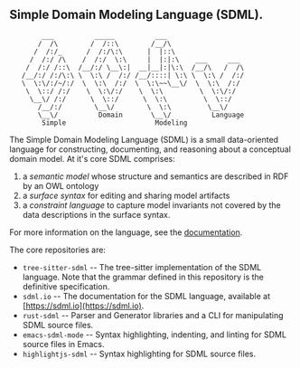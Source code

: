 ## Simple Domain Modeling Language (SDML).

```
        ___          _____          ___ 
       /  /\        /  /::\        /__/\ 
      /  /:/_      /  /:/\:\      |  |::\ 
     /  /:/ /\    /  /:/  \:\     |  |:|:\    ___     ___ 
    /  /:/ /::\  /__/:/ \__\:|  __|__|:|\:\  /__/\   /  /\ 
   /__/:/ /:/\:\ \  \:\ /  /:/ /__/::::| \:\ \  \:\ /  /:/ 
   \  \:\/:/~/:/  \  \:\  /:/  \  \:\~~\__\/  \  \:\  /:/ 
    \  \::/ /:/    \  \:\/:/    \  \:\         \  \:\/:/ 
     \__\/ /:/      \  \::/      \  \:\         \  \::/ 
       /__/:/        \__\/        \  \:\         \__\/ 
       \__\/          Domain       \__\/          Language
        Simple                      Modeling
```

The Simple Domain Modeling Language (SDML) is a small data-oriented language for constructing, documenting, and
reasoning about a conceptual domain model. At it's
core SDML comprises:

1. a *semantic model* whose structure and semantics are described in RDF by an OWL ontology
2. a *surface syntax* for editing and sharing model artifacts
3. a *constraint language* to capture model invariants not covered by the data descriptions in the surface syntax.

For more information on the language, see the [documentation](https://sdml.io/).

The core repositories are:

* `tree-sitter-sdml` -- The tree-sitter implementation of the SDML language. Note that the grammar defined in this
  repository is the definitive specification.
* `sdml.io` -- The documentation for the SDML language, available at [https://sdml.io](https://sdml.io).
* `rust-sdml` -- Parser and Generator libraries and a CLI for manipulating SDML source files.
* `emacs-sdml-mode` -- Syntax highlighting, indenting, and linting for SDML source files in Emacs.
* `highlightjs-sdml` -- Syntax highlighting for SDML source files.
